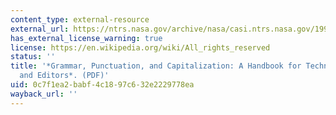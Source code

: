 ```yaml
---
content_type: external-resource
external_url: https://ntrs.nasa.gov/archive/nasa/casi.ntrs.nasa.gov/19900017394.pdf
has_external_license_warning: true
license: https://en.wikipedia.org/wiki/All_rights_reserved
status: ''
title: '*Grammar, Punctuation, and Capitalization: A Handbook for Technical Writers
  and Editors*. (PDF)'
uid: 0c7f1ea2-babf-4c18-97c6-32e2229778ea
wayback_url: ''
---
```

